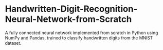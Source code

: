 # Handwritten-Digit-Recognition-Neural-Network-from-Scratch
A fully connected neural network implemented from scratch in Python using NumPy and Pandas, trained to classify handwritten digits from the MNIST dataset.
